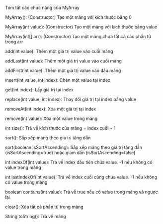 Tóm tắt các chức năng của MyArray

MyArray(): (Constructor) Tạo một mảng với kích thước bằng 0

MyArray(int value): (Constructor) Tạo một mảng với kích thước bằng value

MyArray(int[] arr): (Constructor) Tạo một mảng chứa tất cả các phần tử trong arr

add(int value): Thêm một giá trị value vào cuối mảng

addLast(int value): Thêm một giá trị value vào cuối mảng

addFirst(int value): Thêm một giá trị value vào đầu mảng

insert(int value, int index): Chèn một value tại index

get(int index): Lấy giá trị tại index

replace(int value, int index): Thay đổi giá trị tại index bằng value

removeAt(int index): Xóa một giá trị tại index

remove(int value): Xóa một value trong mảng

int size(): Trả về kích thước của mảng = index cuối + 1

sort(): Sắp xếp mảng theo giá trị tăng dần

sort(boolean isSortAscending): Sắp xếp mảng theo giá trị tăng dần (isSortAscending=true) hoặc giảm dần (isSortAscending=false)

int indexOf(int value): Trả về index đầu tiên chứa value. -1 nếu không có value trong mảng

int lastIndexOf(int value): Trả về index cuối cùng chứa value. -1 nếu không có value trong mảng

boolean contains(int value): Trả về true nếu có value trong mảng và ngược lại

clear(): Xóa tất cả phần tử trong mảng

String toString(): Trả về mảng
